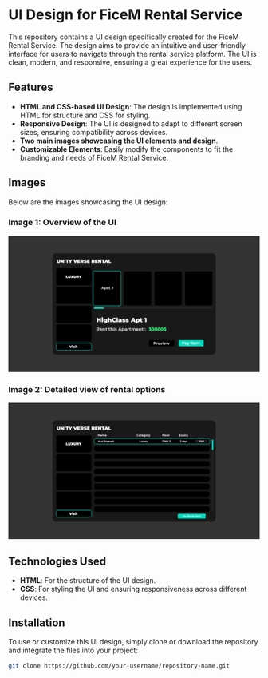 # UI Design for FiceM Rental Service

This repository contains a UI design specifically created for the FiceM Rental Service. The design aims to provide an intuitive and user-friendly interface for users to navigate through the rental service platform. The UI is clean, modern, and responsive, ensuring a great experience for the users.

## Features

- **HTML and CSS-based UI Design**: The design is implemented using HTML for structure and CSS for styling.
- **Responsive Design**: The UI is designed to adapt to different screen sizes, ensuring compatibility across devices.
- **Two main images showcasing the UI elements and design**.
- **Customizable Elements**: Easily modify the components to fit the branding and needs of FiceM Rental Service.

## Images

Below are the images showcasing the UI design:

### Image 1: Overview of the UI

![UI Overview](Main_UI.png)

### Image 2: Detailed view of rental options

![Rental Options View](Visit_Tab_UI.png)

## Technologies Used

- **HTML**: For the structure of the UI design.
- **CSS**: For styling the UI and ensuring responsiveness across different devices.

## Installation

To use or customize this UI design, simply clone or download the repository and integrate the files into your project:

```bash
git clone https://github.com/your-username/repository-name.git
````

